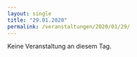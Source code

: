 ```yaml
---
layout: single
title: "29.01.2020"
permalink: /veranstaltungen/2020/01/29/
---
```


Keine Veranstaltung an diesem Tag.
